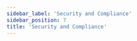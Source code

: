 ```yaml
---
sidebar_label: 'Security and Compliance'
sidebar_position: 7
title: 'Security and Compliance'
---
```

